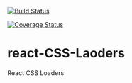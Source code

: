 [![Build Status](https://travis-ci.org/amareshsm/react-spinner-css.svg?branch=master)](https://travis-ci.org/amareshsm/react-spinner-css)

[![Coverage Status](https://coveralls.io/repos/github/amareshsm/react-spinner-css/badge.svg?branch=master)](https://coveralls.io/github/amareshsm/react-spinner-css?branch=master)

# react-CSS-Laoders

React CSS Loaders
